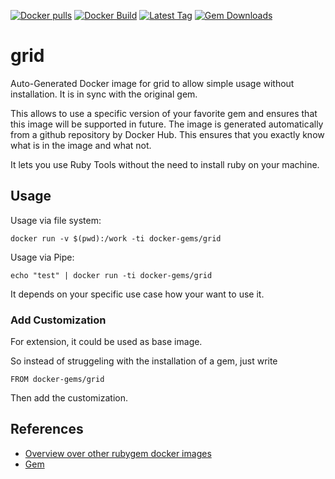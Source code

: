 [![Docker pulls](https://img.shields.io/docker/pulls/rubygem/grid.svg)](https://hub.docker.com/r/rubygem/grid/)
[![Docker Build](https://img.shields.io/docker/automated/rubygem/grid.svg)](https://hub.docker.com/r/rubygem/grid/)
[![Latest Tag](https://img.shields.io/github/tag/docker-rubygem/grid.svg)](https://hub.docker.com/r/rubygem/grid/)
[![Gem Downloads](https://img.shields.io/gem/dt/grid.svg)](https://rubygems.org/gems/grid/)
# grid

Auto-Generated Docker image for grid to allow simple usage without installation.
It is in sync with the original gem.

This allows to use a specific version of your favorite gem and ensures that this image will be supported in future.
The image is generated automatically from a github repository by Docker Hub.
This ensures that you exactly know what is in the image and what not.

It lets you use Ruby Tools without the need to install ruby on your machine.

## Usage

Usage via file system:

`docker run -v $(pwd):/work -ti docker-gems/grid`

Usage via Pipe:

`echo "test" | docker run -ti docker-gems/grid`

It depends on your specific use case how your want to use it.

### Add Customization

For extension, it could be used as base image.

So instead of struggeling with the installation of a gem, just write

`FROM docker-gems/grid`

Then add the customization.

## References

 - [Overview over other rubygem docker images](https://github.com/thinkbot/docker-rubygem)
 - [Gem](https://rubygems.org/gems/grid/)
